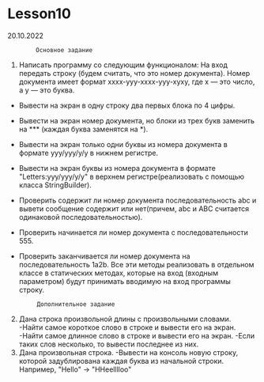 # Lesson10
20.10.2022

            Основное задание
  1. Написать программу со следующим функционалом:
На вход передать строку (будем считать, что это номер документа).
Номер документа имеет формат xxxx-yyy-xxxx-yyy-xyxy, где x — это число, а y — это буква.
 - Вывести на экран в одну строку два первых блока по 4 цифры.
 - Вывести на экран номер документа, но блоки из трех букв заменить на *** (каждая буква заменятся на *).
 - Вывести на экран только одни буквы из номера документа в формате yyy/yyy/y/y в нижнем регистре.
 - Вывести на экран буквы из номера документа в формате "Letters:yyy/yyy/y/y" в верхнем регистре(реализовать с помощью класса StringBuilder).
 - Проверить содержит ли номер документа последовательность abc и вывети сообщение содержит или нет(причем, abc и ABC считается одинаковой последовательностью).
 - Проверить начинается ли номер документа с последовательности 555.
 - Проверить заканчивается ли номер документа на последовательность 1a2b.
    Все эти методы реализовать в отдельном классе в статических методах,
которые на вход (входным параметром) будут принимать вводимую на вход программы строку.

            Дополнительное задание
  2. Дана строка произвольной длины с произвольными словами.
 -Найти самое короткое слово в строке и вывести его на экран.
 -Найти самое длинное слово в строке и вывести его на экран.
 -Если таких слов несколько, то вывести последнее из них.
   3. Дана произвольная строка.
 -Вывести на консоль новую строку, которой задублирована каждая буква из начальной строки. Например, "Hello" -> "HHeelllloo"
